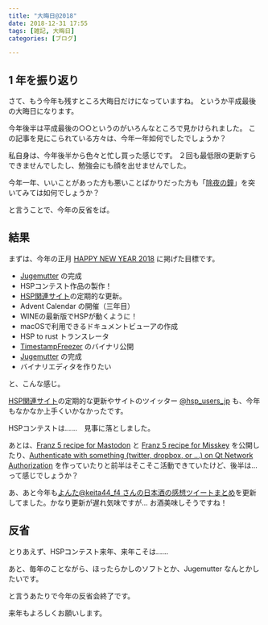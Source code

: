 ```yaml
---
title: "大晦日@2018"
date: 2018-12-31 17:55
tags: [雑記, 大晦日]
categories: [ブログ]

---
```


## 1 年を振り返り

さて、もう今年も残すところ大晦日だけになっていますね。
というか平成最後の大晦日になります。

今年後半は平成最後の○○というのがいろんなところで見かけられました。
この記事を見にこられている方々は、今年一年如何でしたでしょうか？

私自身は、今年後半から色々と忙し買った感じです。
２回も最低限の更新すらできませんでしたし、勉強会にも顔を出せませんでした。

今年一年、いいことがあった方も悪いことばかりだった方も「[除夜の鐘](http://sharkpp.github.io/joya_no_kane/)」を突いてみては如何でしょうか？

と言うことで、今年の反省をば。

## 結果

まずは、今年の正月 [HAPPY NEW YEAR 2018](/blog/2018/01/01/happy-new-year-2018.html) に掲げた目標です。


* [Jugemutter](https://github.com/sharkpp/Jugemutter) の完成
* HSPコンテスト作品の製作！
* [HSP関連サイト](http://hsp-users.jp/)の定期的な更新。
* Advent Calendar の開催（三年目）
* WINEの最新版でHSPが動くように！
* macOSで利用できるドキュメントビューアの作成
* HSP to rust トランスレータ
* [TimestampFreezer](https://github.com/sharkpp/TimestampFreezer) のバイナリ公開
* [Jugemutter](https://github.com/sharkpp/Jugemutter) の完成
* バイナリエディタを作りたい

と、こんな感じ。

[HSP関連サイト](http://hsp-users.jp/)の定期的な更新やサイトのツイッター [@hsp_users_jp](https://twitter.com/hsp_users_jp) も、今年もなかなか上手くいかなかったです。

HSPコンテストは……　見事に落としました。

あとは、[Franz 5 recipe for Mastodon](https://github.com/sharkpp/franz-recipe-mastodon) と [Franz 5 recipe for Misskey](https://github.com/sharkpp/franz-recipe-misskey) を公開したり、[Authenticate with something (twitter, dropbox, or ...) on Qt Network Authorization](https://github.com/sharkpp/qtauthwith) を作っていたりと前半はそこそこ活動できていたけど、後半は... って感じでしょうか？

あ、あと今年も[よんた@keita44_f4 さんの日本酒の感想ツイートまとめ](https://togetter.com/li/1187665)を更新してました。かなり更新が遅れ気味ですが...
お酒美味しそうですね！

## 反省

とりあえず、HSPコンテスト来年、来年こそは……

あと、毎年のことながら、ほったらかしのソフトとか、Jugemutter なんとかしたいです。

と言うあたりで今年の反省会終了です。

来年もよろしくお願いします。
